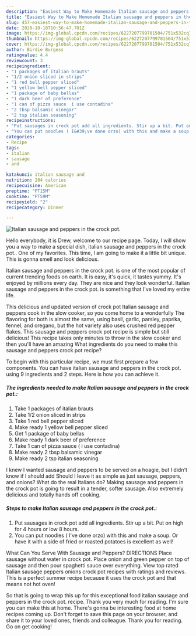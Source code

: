 ```yaml
---
description: "Easiest Way to Make Homemade Italian sausage and peppers in the crock pot."
title: "Easiest Way to Make Homemade Italian sausage and peppers in the crock pot."
slug: 457-easiest-way-to-make-homemade-italian-sausage-and-peppers-in-the-crock-pot
date: 2020-10-18T10:56:47.701Z
image: https://img-global.cpcdn.com/recipes/6227207799701504/751x532cq70/italian-sausage-and-peppers-in-the-crock-pot-recipe-main-photo.jpg
thumbnail: https://img-global.cpcdn.com/recipes/6227207799701504/751x532cq70/italian-sausage-and-peppers-in-the-crock-pot-recipe-main-photo.jpg
cover: https://img-global.cpcdn.com/recipes/6227207799701504/751x532cq70/italian-sausage-and-peppers-in-the-crock-pot-recipe-main-photo.jpg
author: Birdie Burgess
ratingvalue: 4.4
reviewcount: 3
recipeingredient:
- "1 packages of italian brauts"
- "1/2 onion sliced in strips"
- "1 red bell pepper sliced"
- "1 yellow bell pepper sliced"
- "1 package of baby bellas"
- "1 dark beer of preference"
- "1 can of pizza sauce  i use contadina"
- "2 tbsp balsamic vinegar"
- "2 tsp italian seasoning"
recipeinstructions:
- "Put sausages in crock pot add all ingredients. Stir up a bit. Put on high for 4 hours or low 8 hours."
- "You can put noodles ( I&#39;ve done orzo) with this and make a soup. Or have it with a side of fried  or roasted potatoes is excellent as well!"
categories:
- Recipe
tags:
- italian
- sausage
- and

katakunci: italian sausage and 
nutrition: 204 calories
recipecuisine: American
preptime: "PT15M"
cooktime: "PT59M"
recipeyield: "2"
recipecategory: Dinner

---
```



![Italian sausage and peppers in the crock pot.](https://img-global.cpcdn.com/recipes/6227207799701504/751x532cq70/italian-sausage-and-peppers-in-the-crock-pot-recipe-main-photo.jpg)

Hello everybody, it is Drew, welcome to our recipe page. Today, I will show you a way to make a special dish, italian sausage and peppers in the crock pot.. One of my favorites. This time, I am going to make it a little bit unique. This is gonna smell and look delicious.

Italian sausage and peppers in the crock pot. is one of the most popular of current trending foods on earth. It is easy, it's quick, it tastes yummy. It's enjoyed by millions every day. They are nice and they look wonderful. Italian sausage and peppers in the crock pot. is something that I've loved my entire life.

This delicious and updated version of crock pot Italian sausage and peppers cook in the slow cooker, so you come home to a wonderfully The flavoring for both is almost the same, using basil, garlic, parsley, paprika, fennel, and oregano, but the hot variety also uses crushed red pepper flakes. This sausage and peppers crock pot recipe is simple but still delicious! This recipe takes only minutes to throw in the slow cooker and then you&#39;ll have an amazing What ingredients do you need to make this sausage and peppers crock pot recipe?


To begin with this particular recipe, we must first prepare a few components. You can have italian sausage and peppers in the crock pot. using 9 ingredients and 2 steps. Here is how you can achieve it.

<!--inarticleads1-->

##### The ingredients needed to make Italian sausage and peppers in the crock pot.:

1. Take 1 packages of italian brauts
1. Take 1/2 onion sliced in strips
1. Take 1 red bell pepper sliced
1. Make ready 1 yellow bell pepper sliced
1. Get 1 package of baby bellas
1. Make ready 1 dark beer of preference
1. Take 1 can of pizza sauce ( i use contadina)
1. Make ready 2 tbsp balsamic vinegar
1. Make ready 2 tsp italian seasoning


I knew I wanted sausage and peppers to be served on a hoagie, but I didn&#39;t know if I should add Should I leave it as simple as just sausage, peppers, and onions? What do the real Italians do? Making sausage and peppers in the crock pot is going to result in a tender, softer sausage. Also extremely delicious and totally hands off cooking. 

<!--inarticleads2-->

##### Steps to make Italian sausage and peppers in the crock pot.:

1. Put sausages in crock pot add all ingredients. Stir up a bit. Put on high for 4 hours or low 8 hours.
1. You can put noodles ( I&#39;ve done orzo) with this and make a soup. Or have it with a side of fried  or roasted potatoes is excellent as well!


What Can You Serve With Sausage and Peppers? DIRECTIONS Place sausage without water in crock pot. Place onion and green pepper on top of sausage and then pour spaghetti sauce over everything. View top rated Italian sausage peppers onions crock pot recipes with ratings and reviews. This is a perfect summer recipe because it uses the crock pot and that means not hot oven! 

So that is going to wrap this up for this exceptional food italian sausage and peppers in the crock pot. recipe. Thank you very much for reading. I'm sure you can make this at home. There's gonna be interesting food at home recipes coming up. Don't forget to save this page on your browser, and share it to your loved ones, friends and colleague. Thank you for reading. Go on get cooking!
